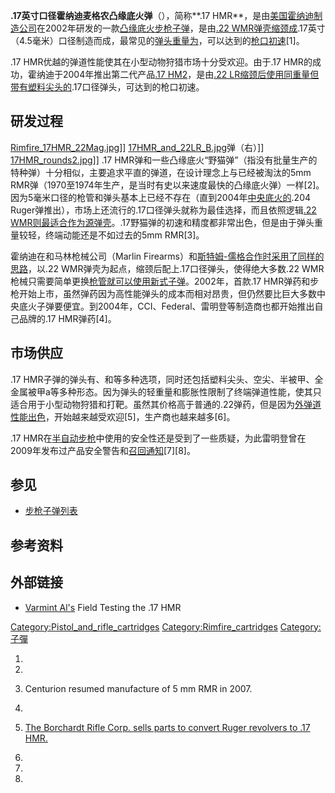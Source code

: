 **.17英寸口径霍纳迪麦格农凸缘底火弹**（），简称**.17 HMR**，是由[美国](../Page/美国.md "wikilink")[霍纳迪制造公司](../Page/霍纳迪制造公司.md "wikilink")在2002年研发的一款[凸缘底火](https://zh.wikipedia.org/wiki/凸缘底火 "wikilink")[步枪](../Page/步枪.md "wikilink")[子弹](https://zh.wikipedia.org/wiki/子弹 "wikilink")，是由[.22 WMR弹壳缩颈成](https://zh.wikipedia.org/wiki/.22_WMR "wikilink").17英寸（4.5毫米）口径制造而成，最常见的[弹头重量为](https://zh.wikipedia.org/wiki/弹头 "wikilink")，可以达到的[枪口初速](https://zh.wikipedia.org/wiki/枪口初速 "wikilink")\[1\]。

.17 HMR优越的弹道性能使其在小型动物狩猎市场十分受欢迎。由于.17 HMR的成功，霍纳迪于2004年推出第二代产品[.17 HM2](https://zh.wikipedia.org/wiki/.17_HM2 "wikilink")，是由[.22 LR缩颈后使用同重量但带有塑料尖头的](../Page/.22_LR.md "wikilink").17口径弹头，可达到的枪口初速。

## 研发过程

[Rimfire_17HMR_22Mag.jpg](https://zh.wikipedia.org/wiki/File:Rimfire_17HMR_22Mag.jpg "fig:Rimfire_17HMR_22Mag.jpg")\]\] [17HMR_and_22LR_B.jpg](https://zh.wikipedia.org/wiki/File:17HMR_and_22LR_B.jpg "fig:17HMR_and_22LR_B.jpg")弹（右）\]\] [17HMR_rounds2.jpg](https://zh.wikipedia.org/wiki/File:17HMR_rounds2.jpg "fig:17HMR_rounds2.jpg")\]\] .17 HMR弹和一些凸缘底火“野猫弹”（指没有批量生产的特种弹）十分相似，主要追求平直的弹道，在设计理念上与已经被淘汰的5mm RMR弹（1970至1974年生产，是当时有史以来速度最快的凸缘底火弹）一样\[2\]。因为5毫米口径的枪管和弹头基本上已经不存在（直到2004年[中央底火的](https://zh.wikipedia.org/wiki/中央底火 "wikilink").204 Ruger弹推出），市场上还流行的.17口径弹头就称为最佳选择，而且依照逻辑[.22 WMR则最适合作为源弹壳](https://zh.wikipedia.org/wiki/.22_WMR "wikilink")。.17野猫弹的初速和精度都非常出色，但是由于弹头重量较轻，终端动能还是不如过去的5mm RMR\[3\]。

霍纳迪在和马林枪械公司（Marlin Firearms）和[斯特姆-儒格合作时采用了同样的思路](https://zh.wikipedia.org/wiki/斯特姆-儒格 "wikilink")，以.22 WMR弹壳为起点，缩颈后配上.17口径弹头，使得绝大多数.22 WMR枪械只需要简单更换[枪管就可以使用新式子弹](https://zh.wikipedia.org/wiki/枪管 "wikilink")。2002年，首款.17 HMR弹药和步枪开始上市，虽然弹药因为高性能弹头的成本而相对昂贵，但仍然要比巨大多数中央底火子弹要便宜。到2004年，CCI、Federal、雷明登等制造商也都开始推出自己品牌的.17 HMR弹药\[4\]。

## 市场供应

.17 HMR子弹的弹头有、和等多种选项，同时还包括塑料尖头、空尖、半被甲、全金属被甲a等多种形态。因为弹头的轻重量和膨胀性限制了终端弹道性能，使其只适合用于小型动物狩猎和打靶。虽然其价格高于普通的.22弹药，但是因为[外弹道性能出色](https://zh.wikipedia.org/wiki/外弹道 "wikilink")，开始越来越受欢迎\[5\]，生产商也越来越多\[6\]。

.17 HMR在[半自动步枪](../Page/半自动步枪.md "wikilink")中使用的安全性还是受到了一些质疑，为此雷明登曾在2009年发布过产品安全警告和[召回通知](https://zh.wikipedia.org/wiki/产品召回 "wikilink")\[7\]\[8\]。

## 参见

  - [步枪子弹列表](https://zh.wikipedia.org/wiki/步枪子弹列表 "wikilink")

## 参考资料

## 外部链接

  - [Varmint Al's](http://www.varmintal.com/17hmr.htm) Field Testing the .17 HMR

[Category:Pistol_and_rifle_cartridges](https://zh.wikipedia.org/wiki/Category:Pistol_and_rifle_cartridges "wikilink") [Category:Rimfire_cartridges](https://zh.wikipedia.org/wiki/Category:Rimfire_cartridges "wikilink") [Category:子彈](https://zh.wikipedia.org/wiki/Category:子彈 "wikilink")

1.

2.

3.  Centurion resumed manufacture of 5 mm RMR in 2007.

4.
5.  [The Borchardt Rifle Corp. sells parts to convert Ruger revolvers to .17 HMR.](http://brcrifles.com/manufacture.htm)

6.

7.

8.